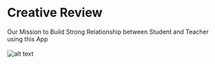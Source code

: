 # Creative Review

Our Mission to Build Strong Relationship between Student and Teacher using this App
<br>
<br>
![alt text](https://github.com/balaji-sivasakthi/Creative_Review/blob/master/app/src/main/res/drawable/bg.png?raw=true)





